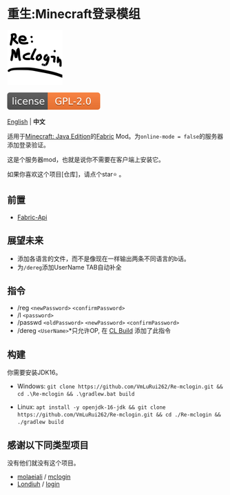 # 重生:Minecraft登录模组
![Re-McLogin_ICON](https://raw.githubusercontent.com/VmLuRui262/Re-mclogin/master/src/main/resources/assets/remclogin/icon.png)

[![LICENSE](https://raw.githubusercontent.com/VmLuRui262/Re-mclogin/master/svg/LICENSE.svg)](https://raw.githubusercontent.com/VmLuRui262/Re-mclogin/master/LICENSE)

[English](https://github.com/VmLuRui262/Re-mclogin/blob/master/README.md) | **中文**

适用于[Minecraft: Java Edition](https://www.minecraft.net/)的[Fabric](https://fabricmc.net/) Mod。为`online-mode = false`的服务器添加登录验证。

这是个服务器mod，也就是说你不需要在客户端上安装它。

如果你喜欢这个项目[仓库]，请点个star⭐️ 。

##  前置

- [Fabric-Api](https://minecraft.curseforge.com/projects/fabric/)

## 展望未来
- 添加各语言的文件，而不是像现在一样输出两条不同语言的b话。
- 为`/dereg`添加UserName TAB自动补全

## 指令
- /reg `<newPassword>` `<confirmPassword>`
- /l `<password>`
- /passwd `<oldPassword>` `<newPassword>` `<confirmPassword>`
- /dereg `<UserName>`*只允许OP, 在 [CL Build](https://github.com/VmLuRui262/Re-mclogin/releases/tag/CL-2.0.0)  添加了此指令
## 构建
你需要安装JDK16。

- Windows: `git clone https://github.com/VmLuRui262/Re-mclogin.git && cd .\Re-mclogin && .\gradlew.bat build`

- Linux: `apt install -y openjdk-16-jdk && git clone https://github.com/VmLuRui262/Re-mclogin.git && cd ./Re-mclogin && ./gradlew build`

## 感谢以下同类型项目
没有他们就没有这个项目。

- [molaeiali](https://github.com/molaeiali) / [mclogin](https://github.com/molaeiali/mclogin)
- [Londiuh](https://github.com/Londiuh) / [login](https://github.com/Londiuh/login)